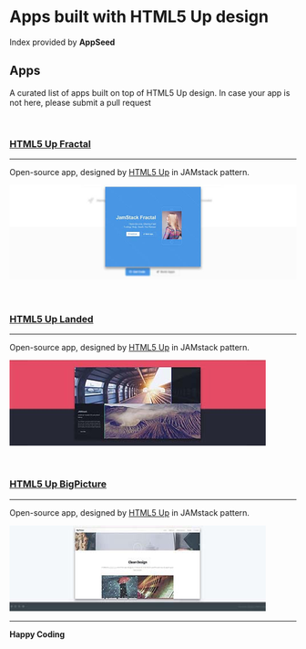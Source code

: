 # Apps built with HTML5 Up design
Index provided by **AppSeed**

## Apps
A curated list of apps built on top of HTML5 Up design. In case your app is not here, please submit a pull request

<br />

### [HTML5 Up Fractal](https://appseed.us/apps/jamstack/html5up-fractal)
---
Open-source app, designed by [HTML5 Up](https://html5up.net/fractal) in JAMstack pattern.

![HTML5 Up Fractal](https://raw.githubusercontent.com/app-generator/static/master/html5up-fractal/html5up-fractal-coded-in-jamstack.jpg)

<br />

### [HTML5 Up Landed](https://appseed.us/apps/jamstack/html5up-landed)
---
Open-source app, designed by [HTML5 Up](https://html5up.net/landed) in JAMstack pattern.

![HTML5 Up Landed](https://raw.githubusercontent.com/app-generator/static/master/html5up-landed/html5up-landed-coded-in-jamstack-sm.jpg)

<br />

### [HTML5 Up BigPicture](https://appseed.us/apps/jamstack/html5up-big-picture)
---
Open-source app, designed by [HTML5 Up](https://html5up.net/big-picture) in JAMstack pattern.

![HTML5 Up BigPicture](https://raw.githubusercontent.com/app-generator/static/master/html5up-big-picture/html5up-big-picture-coded-in-jamstack-sm.jpg)

---
**Happy Coding**

